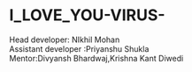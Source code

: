 # I_LOVE_YOU-VIRUS-
Head developer: NIkhil Mohan  
Assistant developer :Priyanshu Shukla  
Mentor:Divyansh Bhardwaj,Krishna Kant Diwedi  

